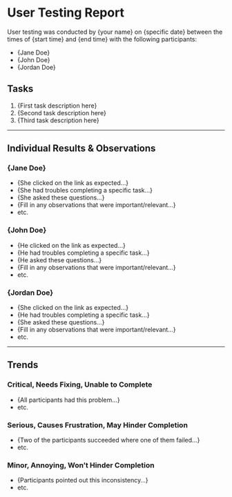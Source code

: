 # User Testing Report

User testing was conducted by {your name} on {specific date} between the times of {start time} and {end time} with the following participants:

- {Jane Doe}
- {John Doe}
- {Jordan Doe}

## Tasks

1. {First task description here}
2. {Second task description here}
3. {Third task description here}

---

## Individual Results & Observations

### {Jane Doe}

- {She clicked on the link as expected…}
- {She had troubles completing a specific task…}
- {She asked these questions…}
- {Fill in any observations that were important/relevant…}
- etc.

### {John Doe}

- {He clicked on the link as expected…}
- {He had troubles completing a specific task…}
- {He asked these questions…}
- {Fill in any observations that were important/relevant…}
- etc.

### {Jordan Doe}

- {She clicked on the link as expected…}
- {He had troubles completing a specific task…}
- {She asked these questions…}
- {Fill in any observations that were important/relevant…}
- etc.

---

## Trends

### Critical, Needs Fixing, Unable to Complete

- {All participants had this problem…}
- etc.

### Serious, Causes Frustration, May Hinder Completion

- {Two of the participants succeeded where one of them failed…}
- etc.

### Minor, Annoying, Won’t Hinder Completion

- {Participants pointed out this inconsistency…}
- etc.